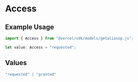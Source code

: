 # Access

## Example Usage

```typescript
import { Access } from "@vercel/sdk/models/getaliasop.js";

let value: Access = "requested";
```

## Values

```typescript
"requested" | "granted"
```